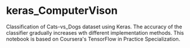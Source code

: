 # keras_ComputerVison
Classification of Cats-vs_Dogs dataset using Keras. The accuracy of the classifier gradually increases wth different implementation methods.
This notebook is based on Coursera's TensorFlow in Practice Specialization. 
